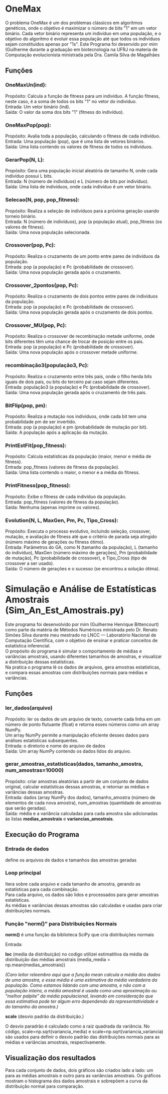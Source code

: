 #                          **OneMax**
O problema OneMax é um dos problemas clássicos em algoritmos genéticos, onde o objetivo é maximizar o número de bits "1" em um vetor binário. 
Cada vetor binário representa um indivíduo em uma população, e o objetivo do algoritmo é evoluir essa população até que todos os indivíduos sejam constituídos apenas por "1s".
Este Programa foi desenvido por mim (Guilherme durante a graduação em biotecnologia na UFRJ na materia de Computação evolucionista ministrada pela Dra. Camila Silva de Magalhães

## Funções

### OneMaxUn(ind):
Propósito: Calcula a função de fitness para um indivíduo. A função fitness, neste caso, é a soma de todos os bits "1" no vetor do indivíduo.  
Entrada: Um vetor binário (ind).  
Saída: O valor da soma dos bits "1" (fitness do indivíduo).  

### OneMaxPop(pop):
Propósito: Avalia toda a população, calculando o fitness de cada indivíduo.  
Entrada: Uma população (pop), que é uma lista de vetores binários.  
Saída: Uma lista contendo os valores de fitness de todos os indivíduos.  

### GerarPop(N, L):
Propósito: Gera uma população inicial aleatória de tamanho N, onde cada indivíduo possui L bits.  
Entrada: N (número de indivíduos) e L (número de bits por indivíduo).  
Saída: Uma lista de indivíduos, onde cada indivíduo é um vetor binário.  

### Selecao(N, pop, pop_fitness):
Propósito: Realiza a seleção de indivíduos para a próxima geração usando torneio binário.  
Entrada: N (número de indivíduos), pop (a população atual), pop_fitness (os valores de fitness).  
Saída: Uma nova população selecionada.  

### Crossover(pop, Pc):
Propósito: Realiza o cruzamento de um ponto entre pares de indivíduos da população.  
Entrada: pop (a população) e Pc (probabilidade de crossover).  
Saída: Uma nova população gerada após o cruzamento.  

### Crossover_2pontos(pop, Pc):
Propósito: Realiza o cruzamento de dois pontos entre pares de indivíduos da população.  
Entrada: pop (a população) e Pc (probabilidade de crossover).  
Saída: Uma nova população gerada após o cruzamento de dois pontos.  

### Crossover_MU(pop, Pc):
Propósito: Realiza o crossover de recombinação metade uniforme, onde bits diferentes têm uma chance de trocar de posição entre os pais.  
Entrada: pop (a população) e Pc (probabilidade de crossover).  
Saída: Uma nova população após o crossover metade uniforme.  

### recombinação3(população3, Pc):
Propósito: Realiza o cruzamento entre três pais, onde o filho herda bits iguais de dois pais, ou bits do terceiro pai caso sejam diferentes.  
Entrada: população3 (a população) e Pc (probabilidade de crossover).  
Saída: Uma nova população gerada após o cruzamento de três pais.  

### BitFlip(pop, pm):
Propósito: Realiza a mutação nos indivíduos, onde cada bit tem uma probabilidade pm de ser invertido.  
Entrada: pop (a população) e pm (probabilidade de mutação por bit).  
Saída: A população após a aplicação da mutação.  

### PrintEstFit(pop_fitness):
Propósito: Calcula estatísticas da população (maior, menor e média de fitness).  
Entrada: pop_fitness (valores de fitness da população).  
Saída: Uma lista contendo o maior, o menor e a média do fitness.  

### PrintFitness(pop_fitness):
Propósito: Exibe o fitness de cada indivíduo da população.  
Entrada: pop_fitness (valores de fitness da população).  
Saída: Nenhuma (apenas imprime os valores).  

### Evolution(N, L, MaxGen, Pm, Pc, Tipo_Cross):
Propósito: Executa o processo evolutivo, incluindo seleção, crossover, mutação, e avaliação de fitness até que o critério de parada seja atingido 
(número máximo de gerações ou fitness ótimo).  
Entrada: Parâmetros do GA, como N (tamanho da população), L (tamanho do indivíduo), MaxGen (número máximo de gerações), Pm (probabilidade de mutação), 
Pc (probabilidade de crossover), e Tipo_Cross (tipo de crossover a ser usado).  
Saída: O número de gerações e o sucesso (se encontrou a solução ótima).  



# Simulação e Análise de Estatísticas Amostrais (Sim_An_Est_Amostrais.py)

Este programa foi desenvolvido por mim (Guilherme Henrique Bittencourt) como parte da matéria de Métodos Numéricos ministrada pelo Dr. Renato Simões Silva durante meu mestrado no LNCC — Laboratório Nacional de Computação Científica,
com o objetivo de ensinar e praticar conceitos de estatística inferencial.   
O propósito do programa é simular o comportamento de médias e variâncias amostrais, usando diferentes tamanhos de amostras, e visualizar a distribuição dessas estatísticas.  
Na pratica o programa lê os dados de arquivos, gera amostras estatísticas, e compara essas amostras com distribuições normais para médias e variâncias. 

## Funções 

### ler_dados(arquivo)

Propósito: ler os dados de um arquivo de texto, converte cada linha em um número de ponto flutuante (float) e retorna esses números como um array NumPy.  
Um array NumPy permite a manipulação eficiente desses dados para análises estatísticas subsequentes.  
Entrada: o diretorio e nome do arquivo de dados  
Saída: Um array NumPy contendo os dados lidos do arquivo.

### gerar_amostras_estatisticas(dados, tamanho_amostra, num_amostras=10000)

Propósito: criar amostras aleatórias a partir de um conjunto de dados original, calcular estatísticas dessas amostras, e retornar as médias e variâncias dessas amostras.  
Entrada: dados (array NumPy dos dados), tamanho_amostra (número de elementos de cada nova amostra), num_amostras (quantidade de amostras que serão geradas).  
Saída: média e a variância calculadas para cada amostra são adicionadas às listas **medias_amostrais** e **variancias_amostrais**.

## Execução do Programa

### Entrada de dados
define os arquivos de dados e tamanhos das amostras geradas

### Loop principal 
Itera sobre cada arquivo e cada tamanho de amostra, gerando as estatísticas para cada combinação.  
Para cada arquivo, os dados são lidos e processados para gerar amostras estatísticas.   
As médias e variâncias dessas amostras são calculadas e usadas para criar distribuições normais.  

### Função "norm()" para Distribuições Normais
**norm()** é uma função da biblioteca SciPy que cria distribuições normais

Entrada:

**loc** (media da distribuição) no codigo utilizei estimatitiva da média da distribuição das médias amostrais (media_media = np.mean(medias_amostrais))

_(Caro leitor releembro aqui que a função mean calcula a média dos dados de uma amostra, e essa média é uma estimativa da média verdadeira da população. 
Como estamos lidando com uma amostra, e não com a população inteira, a média amostral é usada como uma aproximação ou "melhor palpite" da média populacional, 
levando em consideração que essa estimativa pode ter algum erro dependendo da representatividade e do tamanho da amostra.)_

**scale** (desvio padrão da distribuição.)

O desvio paradrão é calculado como a raiz quadrada da variância. 
No código, scale=np.sqrt(variancia_media) e scale=np.sqrt(variancia_variancia) são usados para definir o desvio padrão das distribuições normais para as médias e variâncias amostrais, respectivamente.

## Visualização dos resultados
Para cada conjunto de dados, dois gráficos são criados lado a lado: um para as médias amostrais e outro para as variâncias amostrais. Os gráficos mostram o histograma dos dados amostrais e sobrepõem a curva da distribuição normal para comparação.



